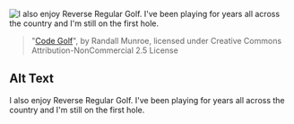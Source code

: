 ![I also enjoy Reverse Regular Golf. I've been playing for years all across the country and I'm still on the first hole.](https://imgs.xkcd.com/comics/code_golf.png)
> "[Code Golf](https://xkcd.com/1960/)", by Randall Munroe, licensed under Creative Commons Attribution-NonCommercial 2.5 License

## Alt Text
I also enjoy Reverse Regular Golf. I've been playing for years all across the country and I'm still on the first hole.
